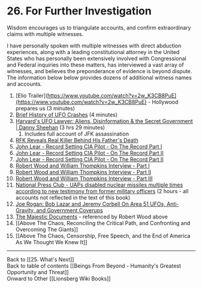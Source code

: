 # 26. For Further Investigation

Wisdom encourages us to triangulate accounts, and confirm extraordinary claims with multiple witnesses. 

I have personally spoken with multiple witnesses with direct abduction experiences, along with a leading constitutional attorney in the United States who has personally been extensively involved with Congressional and Federal inquiries into these matters, has interviewed a vast array of witnesses, and believes the preponderance of evidence is beyond dispute. The information below below provides dozens of additional witness names and accounts. 

1. [Elio Trailer](https://www.youtube.com/watch?v=2w_K3CB8PuE](https://www.youtube.com/watch?v=2w_K3CB8PuE) - Hollywood prepares us (3 minutes)  
2. [Brief History of UFO Crashes](https://www.8newsnow.com/investigators/breakdown-of-the-history-of-alleged-ufo-crashes/) (4 minutes)  
3. [Harvard's UFO Lawyer: Aliens, Disinformation & the Secret Government | Danny Sheehan](https://youtu.be/a1kespVSrfY?si=994AIKHf2NmrnQ8t)  (3 hrs 29 minutes)
	1. Includes full account of JFK assassination 
4. [RFK Reveals Real Killer Behind His Father's Death]([https://x.com/VigilantFox/status/1692558725863579882](https://x.com/VigilantFox/status/1692558725863579882))  
5. [John Lear - Record Setting CIA Pilot - On The Record Part I](https://www.mysterywire.com/ufo/ufo-researcher-john-lear-goes-on-the-record-on-aliens-part-1/)  
6. [John Lear - Record Setting CIA Pilot - On The Record Part II](https://www.mysterywire.com/ufo/john-lear-says-mj-12-controls-ufo-secrets-in-government-part-2/)  
7. [John Lear - Record Setting CIA Pilot - On The Record Part II](https://www.mysterywire.com/ufo/ufo-actions-were-hostile-john-lear-says-part-3/)  
8. [Robert Wood and William Thompkins Interview - Part I](https://youtu.be/Chn7i42aDh0?si=XRrNMneOAzEk9RDs)  
9. [Robert Wood and William Thompkins Interview - Part II](https://youtu.be/qzNSX3ftKiw?si=rJ_WBZAktqLn2OGq) 
10. [Robert Wood and William Thompkins Interview - Part III](https://youtu.be/LCVT-lLCb_0?si=HvooPPpBjQXXBvrv)  
11. [National Press Club - UAPs disabled nuclear missiles multiple times according to new testimony from former military officers](https://www.mysterywire.com/ufo/uaps-and-nukes/)  (2 hours - all accounts not reflected in the text of this book)  
12. [Joe Rogan: Bob Lazar and Jeremy Corbell On Area 51 UFOs, Anti-Gravity, and Government Coverups](https://youtu.be/BEWz4SXfyCQ?si=hNZTa9RBQY-ZW8Ee)  
13. [The Majestic Documents](https://majesticdocuments.com) - referenced by Robert Wood above 
14. [[Above The Chaos, Reconciling the Critical Path, and Confronting and Overcoming The Giants]]  
15. [[Above The Chaos, Censorship, Free Speech, and the End of America As We Thought We Knew It]]  


___

Back to [[25. What's Next]]      
Back to table of contents [[Beings From Beyond - Humanity's Greatest Opportunity and Threat]]  
Onward to Other [[Lionsberg Wiki Books]]  




